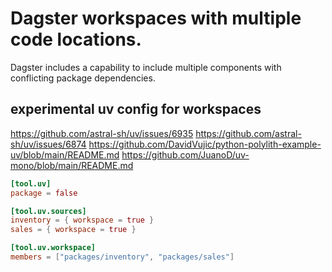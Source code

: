 # Dagster workspaces with multiple code locations.

Dagster includes a capability to include multiple components with conflicting package dependencies.




## experimental uv config for workspaces

https://github.com/astral-sh/uv/issues/6935
https://github.com/astral-sh/uv/issues/6874
https://github.com/DavidVujic/python-polylith-example-uv/blob/main/README.md
https://github.com/JuanoD/uv-mono/blob/main/README.md

```toml
[tool.uv]
package = false

[tool.uv.sources]
inventory = { workspace = true }
sales = { workspace = true }

[tool.uv.workspace]
members = ["packages/inventory", "packages/sales"]

```
